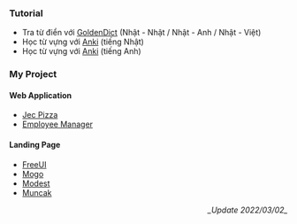 ### Tutorial
- Tra từ điển với [GoldenDict](https://github.com/mtp0881/goldendict_ja_en_vi) (Nhật - Nhật / Nhật - Anh / Nhật - Việt)
- Học từ vựng với [Anki](https://github.com/mtp0881/anki_ja_vi) (tiếng Nhật)
- Học từ vựng với [Anki](https://github.com/mtp0881/anki_en_vi) (tiếng Anh)
### My Project
#### Web Application
- [Jec Pizza](https://jecpizza20220130120227.azurewebsites.net)
- [Employee Manager](https://jecemployeemanager.000webhostapp.com/login.php)
#### Landing Page
- [FreeUI](https://free-ui.vercel.app/)
- [Mogo](https://mogo-landing-page.vercel.app)
- [Modest](https://mtp0881.github.io/modest-website-1/)
- [Muncak](https://mtp0881.github.io/muncak-website-01/)
<p dir='rtl'><i>_Update 2022/03/02_</i></p>
